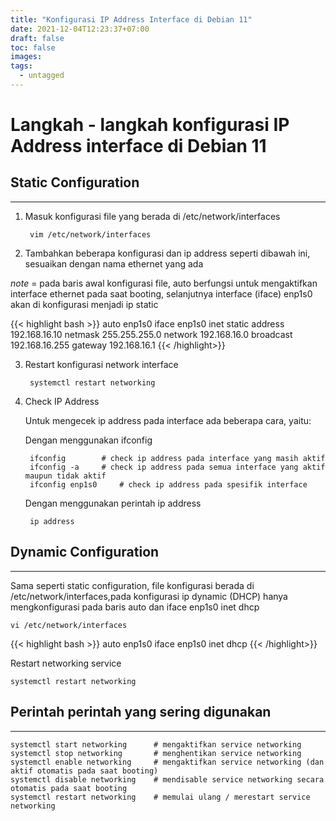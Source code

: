 ```yaml
---
title: "Konfigurasi IP Address Interface di Debian 11"
date: 2021-12-04T12:23:37+07:00
draft: false
toc: false
images:
tags:
  - untagged
---
```


# Langkah - langkah konfigurasi IP Address interface di Debian 11

## **Static Configuration**

---

1. Masuk konfigurasi file yang berada di /etc/network/interfaces

		vim /etc/network/interfaces

2. Tambahkan beberapa konfigurasi dan ip address seperti dibawah ini, sesuaikan dengan nama ethernet yang ada

_note_ = pada baris awal konfigurasi file, auto berfungsi untuk mengaktifkan interface ethernet pada saat booting, selanjutnya interface (iface) enp1s0 akan di konfigurasi menjadi ip static 

{{< highlight bash >}}
auto enp1s0
iface enp1s0 inet static
	address 192.168.16.10
	netmask 255.255.255.0
	network 192.168.16.0
	broadcast 192.168.16.255
	gateway 192.168.16.1
{{< /highlight>}}

3. Restart konfigurasi network interface

		systemctl restart networking

4. Check IP Address

	Untuk mengecek ip address pada interface ada beberapa cara, yaitu:

	Dengan menggunakan ifconfig

		ifconfig		# check ip address pada interface yang masih aktif
		ifconfig -a		# check ip address pada semua interface yang aktif maupun tidak aktif
		ifconfig enp1s0		# check ip address pada spesifik interface

	Dengan menggunakan perintah ip address

		ip address

## **Dynamic Configuration**

---

Sama seperti static configuration, file konfigurasi berada di /etc/network/interfaces,pada konfigurasi ip dynamic (DHCP) hanya mengkonfigurasi pada baris auto dan iface enp1s0 inet dhcp 

	vi /etc/network/interfaces

{{< highlight bash >}}
auto enp1s0
iface enp1s0 inet dhcp
{{< /highlight>}}

Restart networking service

	systemctl restart networking
 
## Perintah perintah yang sering digunakan

---

	systemctl start networking		# mengaktifkan service networking
	systemctl stop networking		# menghentikan service networking
	systemctl enable networking		# mengaktifkan service networking (dan aktif otomatis pada saat booting)
	systemctl disable networking	# mendisable service networking secara otomatis pada saat booting
	systemctl restart networking	# memulai ulang / merestart service networking


